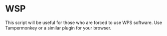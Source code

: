 # WSP
This script will be useful for those who are forced to use WPS software.
Use Tampermonkey or a similar plugin for your browser.

